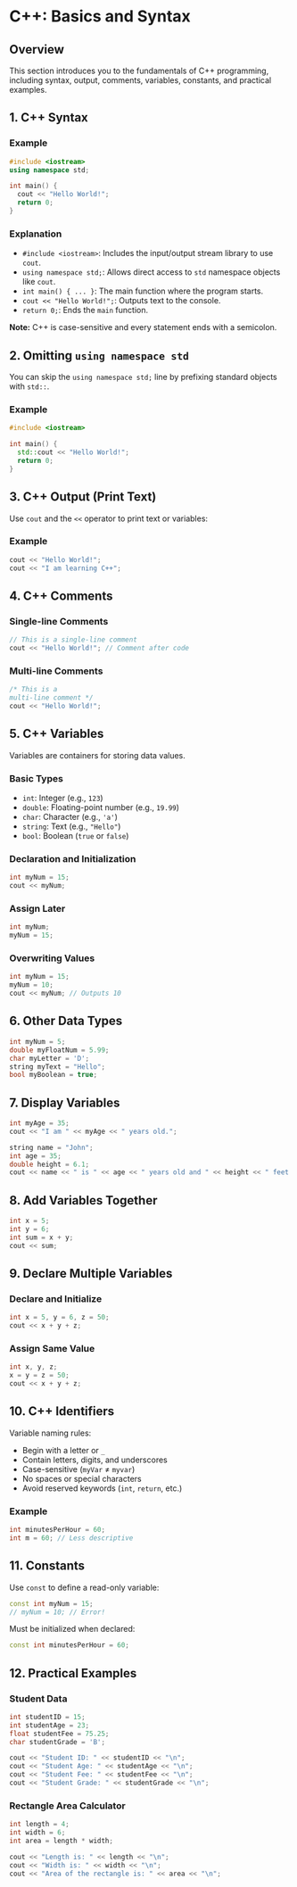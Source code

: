 # C++: Basics and Syntax

## Overview

This section introduces you to the fundamentals of C++ programming, including syntax, output, comments, variables, constants, and practical examples.

## 1. C++ Syntax

### Example

```cpp
#include <iostream>
using namespace std;

int main() {
  cout << "Hello World!";
  return 0;
}
```

### Explanation

- `#include <iostream>`: Includes the input/output stream library to use `cout`.
- `using namespace std;`: Allows direct access to `std` namespace objects like `cout`.
- `int main() { ... }`: The main function where the program starts.
- `cout << "Hello World!";`: Outputs text to the console.
- `return 0;`: Ends the `main` function.

**Note:** C++ is case-sensitive and every statement ends with a semicolon.

## 2. Omitting `using namespace std`

You can skip the `using namespace std;` line by prefixing standard objects with `std::`.

### Example

```cpp
#include <iostream>

int main() {
  std::cout << "Hello World!";
  return 0;
}
```

## 3. C++ Output (Print Text)

Use `cout` and the `<<` operator to print text or variables:

### Example

```cpp
cout << "Hello World!";
cout << "I am learning C++";
```

## 4. C++ Comments

### Single-line Comments

```cpp
// This is a single-line comment
cout << "Hello World!"; // Comment after code
```

### Multi-line Comments

```cpp
/* This is a
multi-line comment */
cout << "Hello World!";
```

## 5. C++ Variables

Variables are containers for storing data values.

### Basic Types

- `int`: Integer (e.g., `123`)
- `double`: Floating-point number (e.g., `19.99`)
- `char`: Character (e.g., `'a'`)
- `string`: Text (e.g., `"Hello"`)
- `bool`: Boolean (`true` or `false`)

### Declaration and Initialization

```cpp
int myNum = 15;
cout << myNum;
```

### Assign Later

```cpp
int myNum;
myNum = 15;
```

### Overwriting Values

```cpp
int myNum = 15;
myNum = 10;
cout << myNum; // Outputs 10
```

## 6. Other Data Types

```cpp
int myNum = 5;
double myFloatNum = 5.99;
char myLetter = 'D';
string myText = "Hello";
bool myBoolean = true;
```

## 7. Display Variables

```cpp
int myAge = 35;
cout << "I am " << myAge << " years old.";
```

```cpp
string name = "John";
int age = 35;
double height = 6.1;
cout << name << " is " << age << " years old and " << height << " feet tall.";
```

## 8. Add Variables Together

```cpp
int x = 5;
int y = 6;
int sum = x + y;
cout << sum;
```

## 9. Declare Multiple Variables

### Declare and Initialize

```cpp
int x = 5, y = 6, z = 50;
cout << x + y + z;
```

### Assign Same Value

```cpp
int x, y, z;
x = y = z = 50;
cout << x + y + z;
```

## 10. C++ Identifiers

Variable naming rules:

- Begin with a letter or `_`
- Contain letters, digits, and underscores
- Case-sensitive (`myVar` ≠ `myvar`)
- No spaces or special characters
- Avoid reserved keywords (`int`, `return`, etc.)

### Example

```cpp
int minutesPerHour = 60;
int m = 60; // Less descriptive
```

## 11. Constants

Use `const` to define a read-only variable:

```cpp
const int myNum = 15;
// myNum = 10; // Error!
```

Must be initialized when declared:

```cpp
const int minutesPerHour = 60;
```

## 12. Practical Examples

### Student Data

```cpp
int studentID = 15;
int studentAge = 23;
float studentFee = 75.25;
char studentGrade = 'B';

cout << "Student ID: " << studentID << "\n";
cout << "Student Age: " << studentAge << "\n";
cout << "Student Fee: " << studentFee << "\n";
cout << "Student Grade: " << studentGrade << "\n";
```

### Rectangle Area Calculator

```cpp
int length = 4;
int width = 6;
int area = length * width;

cout << "Length is: " << length << "\n";
cout << "Width is: " << width << "\n";
cout << "Area of the rectangle is: " << area << "\n";
```
